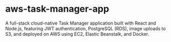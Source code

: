 # aws-task-manager-app
A full-stack cloud-native Task Manager application built with React and Node.js, featuring JWT authentication, PostgreSQL (RDS), image uploads to S3, and deployed on AWS using EC2, Elastic Beanstalk, and Docker.
